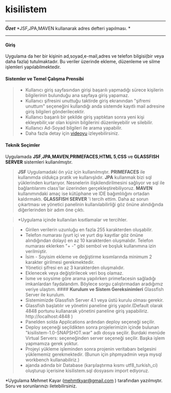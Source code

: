 # kisilistem
---
***Özet*** 
*JSF,JPA,MAVEN kullanarak adres defteri yapılması. *

----------
####  **Giriş** 
Uygulama da her bir kişinin ad,soyad,e-mail,adres ve telefon bilgisi(bir veya daha fazla) tutulmaktadır. Bu veriler üzerinde ekleme, düzenleme ve silme işlemleri yapılabilmektedir.
####  **Sistemler ve Temel Çalışma Prensibi** 
>- Kullanıcı giriş sayfasından girişi başarılı yapmadığı sürece kişilerin bilgilerinin bulunduğu ana sayfaya giriş yapamaz. 
>- Kullanıcı şifresini unuttuğu taktirde giriş ekranından "şifremi unuttum" seçeneğini kullandığı anda sistemde kayıtlı mail adresine giriş bilgileri gönderilecektir.
>- Kullanıcı başarılı bir şekilde giriş yaptıktan sonra yeni kişi ekleyebilir,var olan kişinin bilgilerini düzenleyebilir ve silebilir. 
>- Kullanıcı Ad-Soyad bilgileri ile arama yapabilir.
>- Daha fazla detay için [videoyu](https://www.youtube.com/watch?v=wtgCObFX6Ks&t=7s) izleyebilirsiniz. 
#### **Teknik Seçimler**
Uygulamada **JSF**,**JPA**,**MAVEN**,**PRIMEFACES**,**HTML 5**,**CSS** ve **GLASSFISH SERVER** sistemleri kullanılmıştır. 
> **JSF** Uygulamadaki ön yüz için kullanılmıştır. **PRIMEFACES** ile kullanımda oldukça pratik ve kullanışlıdır. 
> **JPA** kullanmak bizi sql yüklerinden kurtarıyor. Nesnelerin ilişkilendirilmesini sağlıyor ve sql ile bağlantılarımı class'lar üzerinden gerçekleştirebiliyoruz.
> **MAVEN** kullanımındaki amaç ise kütüphane ve IDE bağımlılığını ortadan kaldırmaktı. 
> **GLASSFISH SERVER** 'i tercih ettim. Daha az sorun çıkartması ve yönetici panelinin kullanılabilirliği göz önüne alındığında diğerlerinden bir adım öne çıktı.

>*Uygulama içinde kullanılan kısıtlamalar ve tercihler.

> - Girilen verilerin uzunluğu en fazla 255 karakterden oluşabilir.
> - Telefon numarası (yurt içi ve yurt dışı kayıtlar göz önüne alındığından dolayı) en az 10 karakterden oluşmalıdır. Telefon numarası eklerken "+ -" gibi sembol ve boşluk kullanımına izin verilmiştir.
> - İsim - Soyisim ekleme ve değiştirme kısımlarında minimum 2 karakter girilmesi gerekmektedir.
> - Yönetici şifresi en az 3 karakterden oluşmalıdır.
> - Eklenecek veya değiştirilecek veri boş olamaz. 
>-  İsme ve soysime göre arama yapılırken primefacesin sağladığı imkanlardan faydalandım. Böylece sorgu çalıştırmadan aradığımız veriye ulaştım. 
####<i class="icon-wrench"></i> **Kurulum ve Sistem Gereksinimleri**
> Glassfish Server ile kurulum.
> - Sistemimizde Glassfish Server 4.1 veya üstü kurulu olması gerekir.
> - Glassfish başlatılır ve yönetini paneline giriş yapılır.(Default olarak 4848 portunu kullanarak yönetini paneline giriş yapabiliriz. http://localhost:4848 )
> - Panelden solda Applications ardından deploy seçeneği seçilir. 
> - Deploy seçeneği seçildikten sonra projelerimizin içinde bulunan "kisilistem-1.0-SNAPSHOT.war" adlı dosya seçilir. Burdaki menüde Virtual Servers: seçeneğinden server seçeneği seçilir. Başka işlem yapmamıza gerek yoktur.
> -  Projeyi yükleme işleminden sonra projenin veritabanı belgesini yüklememiz gerekmektedir.  (Bunun için phpmyadmin veya mysql workbench kullanabiliriz.)
> - ajanda adında bir Database (karşılaştırma kısmı utf8_turkish_ci)  oluşturup  içerisine  kisilistem.sql dosyasını import ediyoruz. 

*Uygulama Mehmet Kayar (mehmtkyar@gmail.com ) tarafından yazılmıştır.  Soru ve sorunlarınızı iletebilirsiniz.

